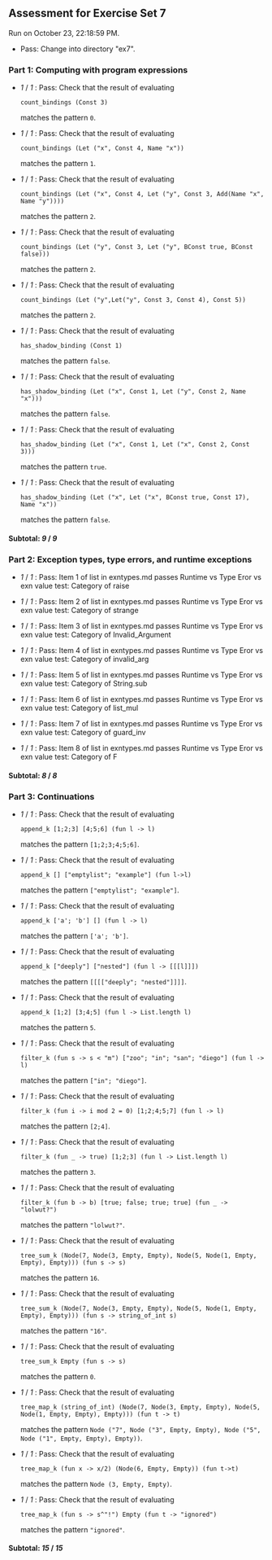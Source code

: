 ## Assessment for Exercise Set 7

Run on October 23, 22:18:59 PM.

+ Pass: Change into directory "ex7".

### Part 1: Computing with program expressions

+  _1_ / _1_ : Pass: 
Check that the result of evaluating
   ```
   count_bindings (Const 3)
   ```
   matches the pattern `0`.

   




+  _1_ / _1_ : Pass: 
Check that the result of evaluating
   ```
   count_bindings (Let ("x", Const 4, Name "x"))
   ```
   matches the pattern `1`.

   




+  _1_ / _1_ : Pass: 
Check that the result of evaluating
   ```
   count_bindings (Let ("x", Const 4, Let ("y", Const 3, Add(Name "x", Name "y"))))
   ```
   matches the pattern `2`.

   




+  _1_ / _1_ : Pass: 
Check that the result of evaluating
   ```
   count_bindings (Let ("y", Const 3, Let ("y", BConst true, BConst false)))
   ```
   matches the pattern `2`.

   




+  _1_ / _1_ : Pass: 
Check that the result of evaluating
   ```
   count_bindings (Let ("y",Let("y", Const 3, Const 4), Const 5))
   ```
   matches the pattern `2`.

   




+  _1_ / _1_ : Pass: 
Check that the result of evaluating
   ```
   has_shadow_binding (Const 1)
   ```
   matches the pattern `false`.

   




+  _1_ / _1_ : Pass: 
Check that the result of evaluating
   ```
   has_shadow_binding (Let ("x", Const 1, Let ("y", Const 2, Name "x")))
   ```
   matches the pattern `false`.

   




+  _1_ / _1_ : Pass: 
Check that the result of evaluating
   ```
   has_shadow_binding (Let ("x", Const 1, Let ("x", Const 2, Const 3)))
   ```
   matches the pattern `true`.

   




+  _1_ / _1_ : Pass: 
Check that the result of evaluating
   ```
   has_shadow_binding (Let ("x", Let ("x", BConst true, Const 17), Name "x"))
   ```
   matches the pattern `false`.

   




#### Subtotal: _9_ / _9_

### Part 2: Exception types, type errors, and runtime exceptions

+  _1_ / _1_ : Pass: Item 1 of list in exntypes.md passes Runtime vs Type Eror vs exn value test: Category of raise

+  _1_ / _1_ : Pass: Item 2 of list in exntypes.md passes Runtime vs Type Eror vs exn value test: Category of strange

+  _1_ / _1_ : Pass: Item 3 of list in exntypes.md passes Runtime vs Type Eror vs exn value test: Category of Invalid_Argument

+  _1_ / _1_ : Pass: Item 4 of list in exntypes.md passes Runtime vs Type Eror vs exn value test: Category of invalid_arg

+  _1_ / _1_ : Pass: Item 5 of list in exntypes.md passes Runtime vs Type Eror vs exn value test: Category of String.sub

+  _1_ / _1_ : Pass: Item 6 of list in exntypes.md passes Runtime vs Type Eror vs exn value test: Category of list_mul

+  _1_ / _1_ : Pass: Item 7 of list in exntypes.md passes Runtime vs Type Eror vs exn value test: Category of guard_inv

+  _1_ / _1_ : Pass: Item 8 of list in exntypes.md passes Runtime vs Type Eror vs exn value test: Category of F

#### Subtotal: _8_ / _8_

### Part 3: Continuations

+  _1_ / _1_ : Pass: 
Check that the result of evaluating
   ```
   append_k [1;2;3] [4;5;6] (fun l -> l)
   ```
   matches the pattern `[1;2;3;4;5;6]`.

   




+  _1_ / _1_ : Pass: 
Check that the result of evaluating
   ```
   append_k [] ["emptylist"; "example"] (fun l->l)
   ```
   matches the pattern `["emptylist"; "example"]`.

   




+  _1_ / _1_ : Pass: 
Check that the result of evaluating
   ```
   append_k ['a'; 'b'] [] (fun l -> l)
   ```
   matches the pattern `['a'; 'b']`.

   




+  _1_ / _1_ : Pass: 
Check that the result of evaluating
   ```
   append_k ["deeply"] ["nested"] (fun l -> [[[l]]])
   ```
   matches the pattern `[[[["deeply"; "nested"]]]]`.

   




+  _1_ / _1_ : Pass: 
Check that the result of evaluating
   ```
   append_k [1;2] [3;4;5] (fun l -> List.length l)
   ```
   matches the pattern `5`.

   




+  _1_ / _1_ : Pass: 
Check that the result of evaluating
   ```
   filter_k (fun s -> s < "m") ["zoo"; "in"; "san"; "diego"] (fun l -> l)
   ```
   matches the pattern `["in"; "diego"]`.

   




+  _1_ / _1_ : Pass: 
Check that the result of evaluating
   ```
   filter_k (fun i -> i mod 2 = 0) [1;2;4;5;7] (fun l -> l)
   ```
   matches the pattern `[2;4]`.

   




+  _1_ / _1_ : Pass: 
Check that the result of evaluating
   ```
   filter_k (fun _ -> true) [1;2;3] (fun l -> List.length l)
   ```
   matches the pattern `3`.

   




+  _1_ / _1_ : Pass: 
Check that the result of evaluating
   ```
   filter_k (fun b -> b) [true; false; true; true] (fun _ -> "lolwut?")
   ```
   matches the pattern `"lolwut?"`.

   




+  _1_ / _1_ : Pass: 
Check that the result of evaluating
   ```
   tree_sum_k (Node(7, Node(3, Empty, Empty), Node(5, Node(1, Empty, Empty), Empty))) (fun s -> s)
   ```
   matches the pattern `16`.

   




+  _1_ / _1_ : Pass: 
Check that the result of evaluating
   ```
   tree_sum_k (Node(7, Node(3, Empty, Empty), Node(5, Node(1, Empty, Empty), Empty))) (fun s -> string_of_int s)
   ```
   matches the pattern `"16"`.

   




+  _1_ / _1_ : Pass: 
Check that the result of evaluating
   ```
   tree_sum_k Empty (fun s -> s)
   ```
   matches the pattern `0`.

   




+  _1_ / _1_ : Pass: 
Check that the result of evaluating
   ```
   tree_map_k (string_of_int) (Node(7, Node(3, Empty, Empty), Node(5, Node(1, Empty, Empty), Empty))) (fun t -> t)
   ```
   matches the pattern `Node ("7", Node ("3", Empty, Empty), Node ("5", Node ("1", Empty, Empty), Empty))`.

   




+  _1_ / _1_ : Pass: 
Check that the result of evaluating
   ```
   tree_map_k (fun x -> x/2) (Node(6, Empty, Empty)) (fun t->t)
   ```
   matches the pattern `Node (3, Empty, Empty)`.

   




+  _1_ / _1_ : Pass: 
Check that the result of evaluating
   ```
   tree_map_k (fun s -> s^"!") Empty (fun t -> "ignored")
   ```
   matches the pattern `"ignored"`.

   




#### Subtotal: _15_ / _15_

